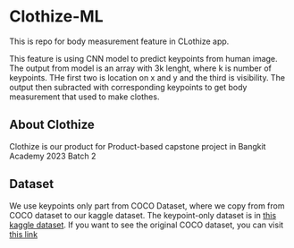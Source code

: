 # Clothize-ML

This is repo for body measurement feature in CLothize app.

This feature is using CNN model to predict keypoints from human image. The output from model is an array with 3k lenght, where k is number of keypoints. THe first two is location on x and y and the third is visibility. The output then subracted with corresponding keypoints to get body measurement that used to make clothes.

## About Clothize
Clothize is our product for Product-based capstone project in Bangkit Academy 2023 Batch 2

## Dataset
We use keypoints only part from COCO Dataset, where we copy from from COCO dataset to our kaggle dataset. The keypoint-only dataset is in <a href="https://www.kaggle.com/datasets/asad11914/coco-2017-keypoints/data" taget='blank'>this kaggle dataset</a>.
If you want to see the original COCO dataset, you can visit <a href='https://cocodataset.org' taget='blank' >this link</a>
